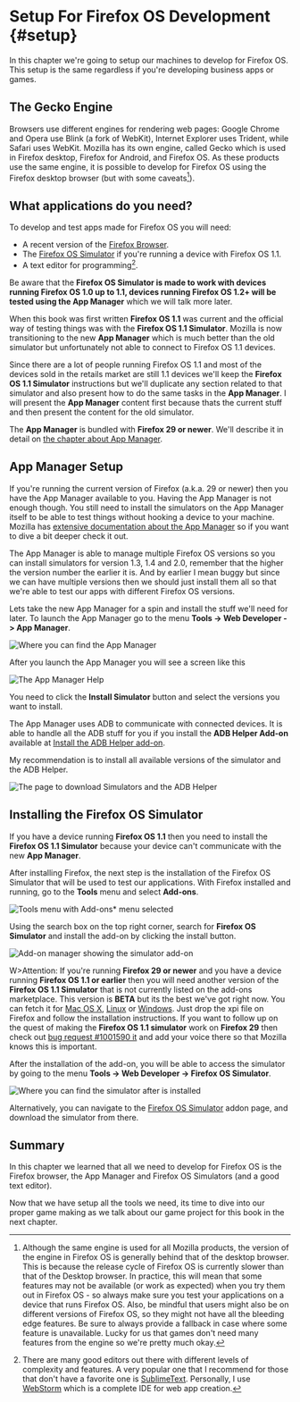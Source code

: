 # Setup For Firefox OS Development {#setup}

In this chapter we're going to setup our machines to develop for Firefox OS. This setup is the same regardless if you're developing business apps or games.

## The Gecko Engine
Browsers use different engines for rendering web pages: Google Chrome and Opera use Blink (a fork of WebKit), Internet Explorer uses Trident, while Safari uses WebKit. Mozilla has its own engine, called Gecko which is used in Firefox desktop, Firefox for Android, and Firefox OS. As these products use the same engine, it is possible to develop for Firefox OS using the Firefox desktop browser (but with some caveats[^engines]).

[^engines]: Although the same engine is used for all Mozilla products, the version of the engine in Firefox OS is generally behind that of the desktop browser. This is because the release cycle of Firefox OS is currently slower than that of the Desktop browser. In practice, this will mean that some features may not be available (or work as expected) when you try them out in Firefox OS - so always make sure you test your applications on a device that runs Firefox OS. Also, be mindful that users might also be on different versions of Firefox OS, so they might not have all the bleeding edge features. Be sure to always provide a fallback in case where some feature is unavailable. Lucky for us that games don't need many features from the engine so we're pretty much okay.

## What applications do you need?

To develop and test apps made for Firefox OS you will need:

 * A recent version of the [Firefox Browser](http://getfirefox.com).
 * The [Firefox OS Simulator](https://addons.mozilla.org/en-US/firefox/addon/firefox-os-simulator/) if you're running a device with Firefox OS 1.1.
 * A text editor for programming[^editors].

Be aware that the **Firefox OS Simulator is made to work with devices running Firefox OS 1.0 up to 1.1, devices running Firefox OS 1.2+ will be tested using the App Manager** which we will talk more later.

When this book was first written **Firefox OS 1.1** was current and the official way of testing things was with the **Firefox OS 1.1 Simulator**. Mozilla is now transitioning to the new **App Manager** which is much better than the old simulator but unfortunately not able to connect to Firefox OS 1.1 devices.

Since there are a lot of people running Firefox OS 1.1 and most of the devices sold in the retails market are still 1.1 devices we'll keep the **Firefox OS 1.1 Simulator** instructions but we'll duplicate any section related to that simulator and also present how to do the same tasks in the **App Manager**. I will present the **App Manager** content first because thats the current stuff and then present the content for the old simulator.

The **App Manager** is bundled with **Firefox 29 or newer**. We'll describe it in detail on [the chapter about App Manager](#appmanager).

[^editors]: There are many good editors out there with different levels of complexity and features. A very popular one that I recommend for those that don't have a favorite one is [SublimeText](http://sublimetext.com/). Personally, I use [WebStorm](http://www.jetbrains.com/webstorm/) which is a complete IDE for web app creation.

## App Manager Setup

If you're running the current version of Firefox (a.k.a. 29 or newer) then you have the App Manager available to you. Having the App Manager is not enough though. You still need to install the simulators on the App Manager itself to be able to test things without hooking a device to your machine. Mozilla has [extensive documentation about the App Manager](https://developer.mozilla.org/en-US/Firefox_OS/Using_the_App_Manager) so if you want to dive a bit deeper check it out.

The App Manager is able to manage multiple Firefox OS versions so you can install simulators for version 1.3, 1.4 and 2.0, remember that the higher the version number the earlier it is. And by earlier I mean buggy but since we can have multiple versions then we should just install them all so that we're able to test our apps with different Firefox OS versions.

Lets take the new App Manager for a spin and install the stuff we'll need for later. To launch the App Manager go to the menu **Tools -> Web Developer -> App Manager**.

![Where you can find the App Manager](images/originals/locate-app-manager.png)

After you launch the App Manager you will see a screen like this

![The App Manager Help](images/originals/app-manager-help.png)

You need to click the **Install Simulator** button and select the versions you want to install.

The App Manager uses ADB to communicate with connected devices. It is able to handle all the ADB stuff for you if you install the **ADB Helper Add-on** available at [Install the ADB Helper add-on](https://ftp.mozilla.org/pub/mozilla.org/labs/fxos-simulator/).

My recommendation is to install all available versions of the simulator and the ADB Helper.

![The page to download Simulators and the ADB Helper](images/originals/app-manager-add-ons.png)

## Installing the Firefox OS Simulator

If you have a device running **Firefox OS 1.1** then you need to install the **Firefox OS 1.1 Simulator** because your device can't communicate with the new **App Manager**.

After installing Firefox, the next step is the installation of the Firefox OS Simulator that will be used to test our applications. With Firefox installed and running, go to the **Tools** menu and select **Add-ons**.

![*Tools* menu with *Add-ons** menu selected](images/originals/tools.png)

Using the search box on the top right corner, search for **Firefox OS Simulator** and install the add-on by clicking the install button.

![Add-on manager showing the simulator add-on](images/originals/addons-simulator.png)

W>Attention: If you're running **Firefox 29 or newer** and you have a device running **Firefox OS 1.1 or earlier** then you will need another version of the **Firefox OS 1.1 Simulator** that is not currently listed on the add-ons marketplace. This version is **BETA** but its the best we've got right now. You can fetch it for [Mac OS X](http://ftp.mozilla.org/pub/mozilla.org/labs/r2d2b2g/r2d2b2g-5.0pre7-mac.xpi), [Linux](http://ftp.mozilla.org/pub/mozilla.org/labs/r2d2b2g/r2d2b2g-5.0pre7-linux.xpi) or [Windows](http://ftp.mozilla.org/pub/mozilla.org/labs/r2d2b2g/r2d2b2g-5.0pre7-windows.xpi). Just drop the xpi file on Firefox and follow the installation instructions. If you want to follow up on the quest of making the **Firefox OS 1.1 simulator** work on **Firefox 29** then check out [bug request #1001590 it](https://bugzilla.mozilla.org/show_bug.cgi?id=1001590) and add your voice there so that Mozilla knows this is important.

After the installation of the add-on, you will be able to access the simulator by going to the menu **Tools -> Web Developer -> Firefox OS Simulator**.

![Where you can find the simulator after is installed](images/originals/tools-web-developer-simulator.png)

Alternatively, you can navigate to the [Firefox OS Simulator](https://addons.mozilla.org/en-US/firefox/addon/firefox-os-simulator/) addon page, and download the simulator from there.

## Summary

In this chapter we learned that all we need to develop for Firefox OS is the Firefox browser, the App Manager and Firefox OS Simulators (and a good text editor).

Now that we have setup all the tools we need, its time to dive into our proper game making as we talk about our game project for this book in the next chapter.
